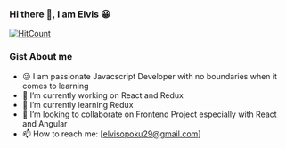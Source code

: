 ### Hi there 👋, I am Elvis 😀


[![HitCount](http://hits.dwyl.com/Elvis020/Elvis020.svg)](http://hits.dwyl.com/Elvis020/Elvis020)

### Gist About me
- 😜 I am passionate Javacscript Developer with no boundaries when it comes to learning 
- 🔭 I’m currently working on React and Redux
- 🌱 I’m currently learning Redux
- 👯 I’m looking to collaborate on Frontend Project especially with React and Angular
- 📫 How to reach me: [elvisopoku29@gmail.com]

<!--
**Elvis020/Elvis020** is a ✨ _special_ ✨ repository because its `README.md` (this file) appears on your GitHub profile.

-->
